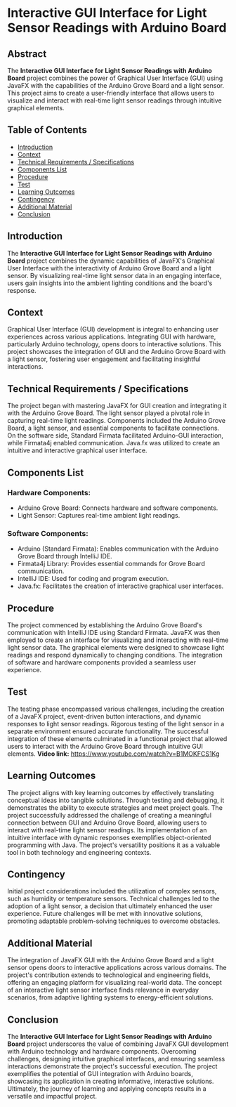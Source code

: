 # Interactive GUI Interface for Light Sensor Readings with Arduino Board

## Abstract

The **Interactive GUI Interface for Light Sensor Readings with Arduino Board** project combines the power of Graphical User Interface (GUI) using JavaFX with the capabilities of the Arduino Grove Board and a light sensor. This project aims to create a user-friendly interface that allows users to visualize and interact with real-time light sensor readings through intuitive graphical elements.

## Table of Contents

- [Introduction](#introduction)
- [Context](#context)
- [Technical Requirements / Specifications](#technical-requirements--specifications)
- [Components List](#components-list)
- [Procedure](#procedure)
- [Test](#test)
- [Learning Outcomes](#learning-outcomes)
- [Contingency](#contingency)
- [Additional Material](#additional-material)
- [Conclusion](#conclusion)

## Introduction

The **Interactive GUI Interface for Light Sensor Readings with Arduino Board** project combines the dynamic capabilities of JavaFX's Graphical User Interface with the interactivity of Arduino Grove Board and a light sensor. By visualizing real-time light sensor data in an engaging interface, users gain insights into the ambient lighting conditions and the board's response.

## Context

Graphical User Interface (GUI) development is integral to enhancing user experiences across various applications. Integrating GUI with hardware, particularly Arduino technology, opens doors to interactive solutions. This project showcases the integration of GUI and the Arduino Grove Board with a light sensor, fostering user engagement and facilitating insightful interactions.

## Technical Requirements / Specifications

The project began with mastering JavaFX for GUI creation and integrating it with the Arduino Grove Board. The light sensor played a pivotal role in capturing real-time light readings. Components included the Arduino Grove Board, a light sensor, and essential components to facilitate connections. On the software side, Standard Firmata facilitated Arduino-GUI interaction, while Firmata4j enabled communication. Java.fx was utilized to create an intuitive and interactive graphical user interface.

## Components List

### Hardware Components:
- Arduino Grove Board: Connects hardware and software components.
- Light Sensor: Captures real-time ambient light readings.

### Software Components:
- Arduino (Standard Firmata): Enables communication with the Arduino Grove Board through IntelliJ IDE.
- Firmata4j Library: Provides essential commands for Grove Board communication.
- IntelliJ IDE: Used for coding and program execution.
- Java.fx: Facilitates the creation of interactive graphical user interfaces.

## Procedure

The project commenced by establishing the Arduino Grove Board's communication with IntelliJ IDE using Standard Firmata. JavaFX was then employed to create an interface for visualizing and interacting with real-time light sensor data. The graphical elements were designed to showcase light readings and respond dynamically to changing conditions. The integration of software and hardware components provided a seamless user experience.

## Test

The testing phase encompassed various challenges, including the creation of a JavaFX project, event-driven button interactions, and dynamic responses to light sensor readings. Rigorous testing of the light sensor in a separate environment ensured accurate functionality. The successful integration of these elements culminated in a functional project that allowed users to interact with the Arduino Grove Board through intuitive GUI elements.
**Video link:** https://www.youtube.com/watch?v=B1MOKFCS1Kg
## Learning Outcomes

The project aligns with key learning outcomes by effectively translating conceptual ideas into tangible solutions. Through testing and debugging, it demonstrates the ability to execute strategies and meet project goals. The project successfully addressed the challenge of creating a meaningful connection between GUI and Arduino Grove Board, allowing users to interact with real-time light sensor readings. Its implementation of an intuitive interface with dynamic responses exemplifies object-oriented programming with Java. The project's versatility positions it as a valuable tool in both technology and engineering contexts.

## Contingency

Initial project considerations included the utilization of complex sensors, such as humidity or temperature sensors. Technical challenges led to the adoption of a light sensor, a decision that ultimately enhanced the user experience. Future challenges will be met with innovative solutions, promoting adaptable problem-solving techniques to overcome obstacles.

## Additional Material

The integration of JavaFX GUI with the Arduino Grove Board and a light sensor opens doors to interactive applications across various domains. The project's contribution extends to technological and engineering fields, offering an engaging platform for visualizing real-world data. The concept of an interactive light sensor interface finds relevance in everyday scenarios, from adaptive lighting systems to energy-efficient solutions.

## Conclusion

The **Interactive GUI Interface for Light Sensor Readings with Arduino Board** project underscores the value of combining JavaFX GUI development with Arduino technology and hardware components. Overcoming challenges, designing intuitive graphical interfaces, and ensuring seamless interactions demonstrate the project's successful execution. The project exemplifies the potential of GUI integration with Arduino boards, showcasing its application in creating informative, interactive solutions. Ultimately, the journey of learning and applying concepts results in a versatile and impactful project.
